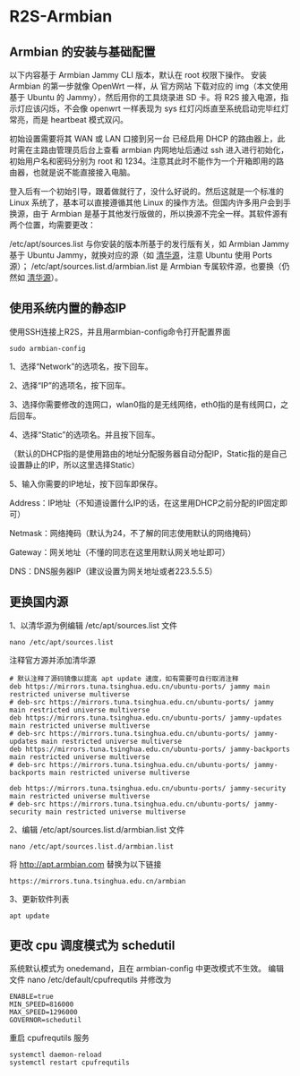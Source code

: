 # R2S-Armbian
## Armbian 的安装与基础配置
以下内容基于 Armbian Jammy CLI 版本，默认在 root 权限下操作。
安装 Armbian 的第一步就像 OpenWrt 一样，从 官方网站 下载对应的 img（本文使用基于 Ubuntu 的 Jammy），然后用你的工具烧录进 SD 卡。将 R2S 接入电源，指示灯应该闪烁，不会像 openwrt 一样表现为 sys 红灯闪烁直至系统启动完毕红灯常亮，而是 heartbeat 模式双闪。

初始设置需要将其 WAN 或 LAN 口接到另一台 已经启用 DHCP 的路由器上，此时需在主路由管理员后台上查看 armbian 内网地址后通过 ssh 进入进行初始化，初始用户名和密码分别为 root 和 1234。注意其此时不能作为一个开箱即用的路由器，也就是说不能直接接入电脑。

登入后有一个初始引导，跟着做就行了，没什么好说的。然后这就是一个标准的 Linux 系统了，基本可以直接遵循其他 Linux 的操作方法。但国内许多用户会到手换源，由于 Armbian 是基于其他发行版做的，所以换源不完全一样。其软件源有两个位置，均需要更改：

/etc/apt/sources.list 与你安装的版本所基于的发行版有关，如 Armbian Jammy 基于 Ubuntu Jammy，就换对应的源（如 [清华源](https://mirrors.tuna.tsinghua.edu.cn/help/ubuntu-ports)，注意 Ubuntu 使用 Ports 源）；
/etc/apt/sources.list.d/armbian.list 是 Armbian 专属软件源，也要换（仍然如 [清华源](https://mirrors.tuna.tsinghua.edu.cn/help/armbian)）。

## 使用系统内置的静态IP
使用SSH连接上R2S，并且用armbian-config命令打开配置界面
```
sudo armbian-config
```
1、选择“Network”的选项名，按下回车。

2、选择“IP”的选项名，按下回车。

3、选择你需要修改的连网口，wlan0指的是无线网络，eth0指的是有线网口，之后回车。

4、选择“Static”的选项名。并且按下回车。

（默认的DHCP指的是使用路由的地址分配服务器自动分配IP，Static指的是自己设置静止的IP，所以这里选择Static）

5、输入你需要的IP地址，按下回车即保存。

Address：IP地址（不知道设置什么IP的话，在这里用DHCP之前分配的IP固定即可）

Netmask：网络掩码（默认为24，不了解的同志使用默认的网络掩码）

Gateway：网关地址（不懂的同志在这里用默认网关地址即可）

DNS：DNS服务器IP（建议设置为网关地址或者223.5.5.5）

## 更换国内源
1、以清华源为例编辑 /etc/apt/sources.list 文件
```
nano /etc/apt/sources.list
```
注释官方源并添加清华源
```
# 默认注释了源码镜像以提高 apt update 速度，如有需要可自行取消注释
deb https://mirrors.tuna.tsinghua.edu.cn/ubuntu-ports/ jammy main restricted universe multiverse
# deb-src https://mirrors.tuna.tsinghua.edu.cn/ubuntu-ports/ jammy main restricted universe multiverse
deb https://mirrors.tuna.tsinghua.edu.cn/ubuntu-ports/ jammy-updates main restricted universe multiverse
# deb-src https://mirrors.tuna.tsinghua.edu.cn/ubuntu-ports/ jammy-updates main restricted universe multiverse
deb https://mirrors.tuna.tsinghua.edu.cn/ubuntu-ports/ jammy-backports main restricted universe multiverse
# deb-src https://mirrors.tuna.tsinghua.edu.cn/ubuntu-ports/ jammy-backports main restricted universe multiverse

deb https://mirrors.tuna.tsinghua.edu.cn/ubuntu-ports/ jammy-security main restricted universe multiverse
# deb-src https://mirrors.tuna.tsinghua.edu.cn/ubuntu-ports/ jammy-security main restricted universe multiverse
```
2、编辑 /etc/apt/sources.list.d/armbian.list 文件
```
nano /etc/apt/sources.list.d/armbian.list
```
将 http://apt.armbian.com 替换为以下链接
```
https://mirrors.tuna.tsinghua.edu.cn/armbian
```
3、更新软件列表
```
apt update
```
## 更改 cpu 调度模式为 schedutil
系统默认模式为 onedemand，且在 armbian-config 中更改模式不生效。 编辑文件 nano /etc/default/cpufrequtils 并修改为
```
ENABLE=true
MIN_SPEED=816000
MAX_SPEED=1296000
GOVERNOR=schedutil
```
重启 cpufrequtils 服务
```
systemctl daemon-reload
systemctl restart cpufrequtils
```
## 
